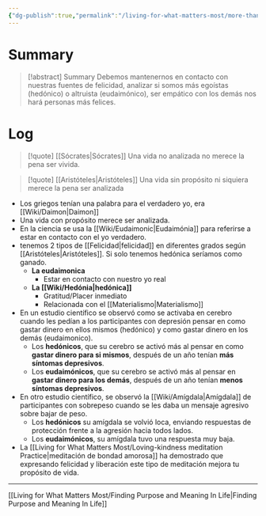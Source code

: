 ```yaml
---
{"dg-publish":true,"permalink":"/living-for-what-matters-most/more-than-grazing-animals/","hide":true}
---
```


# Summary
>[!abstract] Summary
> Debemos mantenernos en contacto con nuestras fuentes de felicidad, analizar si somos más egoístas (hedónico) o altruista (eudaimónico), ser empático con los demás nos hará personas más felices.

# Log
> [!quote] [[Sócrates\|Sócrates]]
> Una vida no analizada no merece la pena ser vivida.

> [!quote] [[Aristóteles\|Aristóteles]]
> Una vida sin propósito ni siquiera merece la pena ser analizada

- Los griegos tenían una palabra para el verdadero yo, era [[Wiki/Daimon\|Daimon]]
- Una vida con propósito merece ser analizada.
- En la ciencia se usa la [[Wiki/Eudaimonic\|Eudaimónia]] para referirse a estar en contacto con el yo verdadero.
- tenemos 2 tipos de [[Felicidad\|felicidad]] en diferentes grados según [[Aristóteles\|Aristóteles]]. Si solo tenemos hedónica seríamos como ganado.
   - **La eudaimonica**
      - Estar en contacto con nuestro yo real
   - **La [[Wiki/Hedónia\|hedónica]]**
      - Gratitud/Placer inmediato
      - Relacionada con el [[Materialismo\|Materialismo]]
- En un estudio científico se observó como se activaba en cerebro cuando les pedían a los participantes con depresión pensar en como gastar dinero en ellos mismos (hedónico) y como gastar dinero en los demás (eudaimonico).
   - Los **hedónicos**, que su cerebro se activó más al pensar en como **gastar dinero para si mismos**, después de un año tenían **más síntomas depresivos**.
   - Los **eudaimónicos**, que su cerebro se activó más al pensar en **gastar dinero para los demás**, después de un año tenían **menos síntomas depresivos**.
- En otro estudio científico, se observó la [[Wiki/Amígdala\|Amígdala]] de participantes con sobrepeso cuando se les daba un mensaje agresivo sobre bajar de peso.
   -  Los **hedónicos** su amígdala se volvió loca, enviando respuestas de protección frente a la agresión hacia todos lados.
   - Los **eudaimónicos**, su amígdala tuvo una respuesta muy baja.
- La [[Living for What Matters Most/Loving-kindness meditation Practice\|meditación de bondad amorosa]] ha demostrado que expresando felicidad y liberación este tipo de meditación mejora tu propósito de vida.

---
[[Living for What Matters Most/Finding Purpose and Meaning In Life\|Finding Purpose and Meaning In Life]]